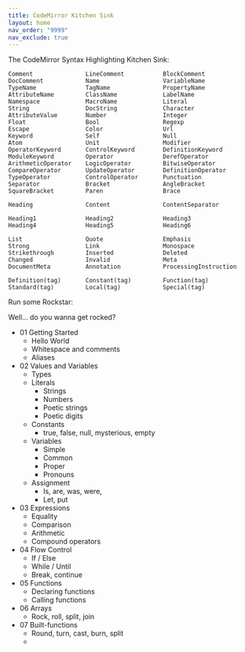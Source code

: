 ```yaml
---
title: CodeMirror Kitchen Sink
layout: home
nav_order: "9999"
nav_exclude: true
---
```


The CodeMirror Syntax Highlighting Kitchen Sink:

```kitchen-sink
Comment               LineComment           BlockComment
DocComment            Name                  VariableName
TypeName              TagName               PropertyName
AttributeName         ClassName             LabelName
Namespace             MacroName             Literal
String                DocString             Character
AttributeValue        Number                Integer
Float                 Bool                  Regexp
Escape                Color                 Url
Keyword               Self                  Null
Atom                  Unit                  Modifier
OperatorKeyword       ControlKeyword        DefinitionKeyword
ModuleKeyword         Operator              DerefOperator
ArithmeticOperator    LogicOperator         BitwiseOperator
CompareOperator       UpdateOperator        DefinitionOperator
TypeOperator          ControlOperator       Punctuation
Separator             Bracket               AngleBracket
SquareBracket         Paren                 Brace

Heading               Content               ContentSeparator

Heading1              Heading2              Heading3
Heading4              Heading5              Heading6

List                  Quote                 Emphasis
Strong                Link                  Monospace
Strikethrough         Inserted              Deleted
Changed               Invalid               Meta
DocumentMeta          Annotation            ProcessingInstruction

Definition(tag)       Constant(tag)         Function(tag)
Standard(tag)         Local(tag)            Special(tag)
```
Run some Rockstar:

Well... do you wanna get rocked?

* 01 Getting Started
	* Hello World
	* Whitespace and comments
	* Aliases
* 02 Values and Variables
	* Types
	* Literals
		* Strings
		* Numbers
		* Poetic strings
		* Poetic digits
	* Constants
		* true, false, null, mysterious, empty
	* Variables
		* Simple
		* Common
		* Proper
		* Pronouns
	* Assignment
		* Is, are, was, were,
		* Let, put
* 03 Expressions
	* Equality
	* Comparison
	* Arithmetic
	* Compound operators
* 04 Flow Control
	* If / Else
	* While / Until
	* Break, continue
* 05 Functions
	* Declaring functions
	* Calling functions
* 06 Arrays
	* Rock, roll, split, join
* 07 Built-functions
	* Round, turn, cast, burn, split
	*
